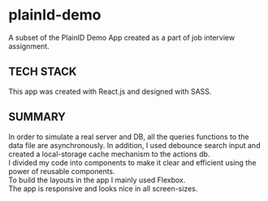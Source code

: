# plainId-demo
A subset of the PlainID Demo App created as a part of job interview assignment.

## TECH STACK
This app was created with React.js and designed with SASS.

## SUMMARY
In order to simulate a real server and DB, all the queries functions to the data file are asynchronously. In addition, I used debounce search input and created a local-storage cache mechanism to the actions db.  
I divided my code into components to make it clear and efficient using the power of reusable components.  
To build the layouts in the app I mainly used Flexbox.  
The app is responsive and looks nice in all screen-sizes.  


